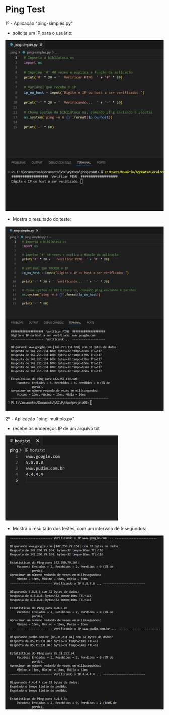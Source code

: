 # Ping Test

1º - Aplicação "ping-simples.py"
- solicita um IP para o usuário:

<img src="src/print.png">

- Mostra o resultado do teste:

<img src="src/print2.png">

2º - Aplicação "ping-multiplo.py"
- recebe os endereços IP de um arquivo txt

<img src="src/print3.png">

- Mostra o resultado dos testes, com um intervalo de 5 segundos:

<img src="src/print4.png">
